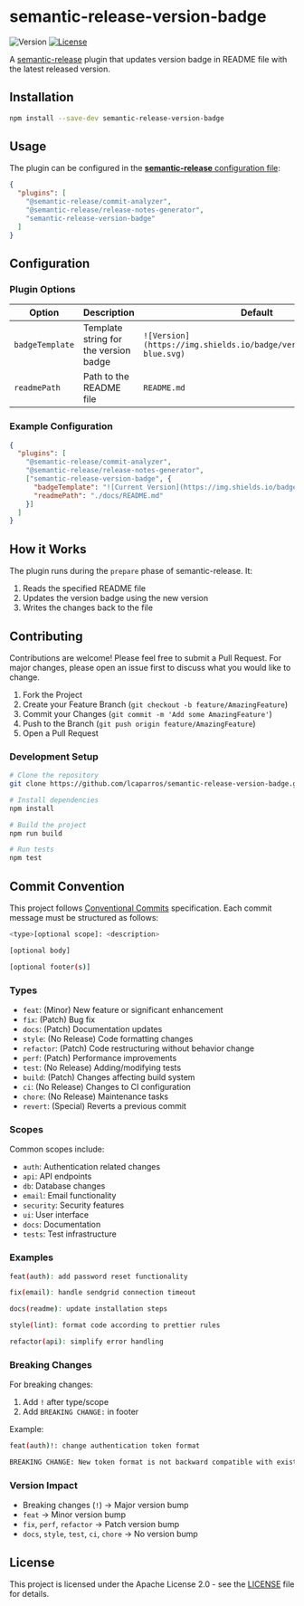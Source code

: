 # semantic-release-version-badge

![Version](https://img.shields.io/badge/version-1.0.6-blue.svg)
[![License](https://img.shields.io/badge/License-Apache%202.0-green.svg)](https://opensource.org/licenses/Apache-2.0)

A [semantic-release](https://github.com/semantic-release/semantic-release) plugin that updates version badge in README file with the latest released version.

## Installation

```bash
npm install --save-dev semantic-release-version-badge
```

## Usage

The plugin can be configured in the [**semantic-release** configuration file](https://github.com/semantic-release/semantic-release/blob/master/docs/usage/configuration.md#configuration):

```json
{
  "plugins": [
    "@semantic-release/commit-analyzer",
    "@semantic-release/release-notes-generator",
    "semantic-release-version-badge"
  ]
}
```

## Configuration

### Plugin Options

| Option         | Description                                                  | Default                                                       |
|---------------|--------------------------------------------------------------|--------------------------------------------------------------|
| `badgeTemplate`| Template string for the version badge                        | `![Version](https://img.shields.io/badge/version-${version}-blue.svg)` |
| `readmePath`   | Path to the README file                                      | `README.md`                                                    |

### Example Configuration

```json
{
  "plugins": [
    "@semantic-release/commit-analyzer",
    "@semantic-release/release-notes-generator",
    ["semantic-release-version-badge", {
      "badgeTemplate": "![Current Version](https://img.shields.io/badge/version-${version}-green.svg)",
      "readmePath": "./docs/README.md"
    }]
  ]
}
```

## How it Works

The plugin runs during the `prepare` phase of semantic-release. It:
1. Reads the specified README file
2. Updates the version badge using the new version
3. Writes the changes back to the file

## Contributing

Contributions are welcome! Please feel free to submit a Pull Request. For major changes, please open an issue first to discuss what you would like to change.

1. Fork the Project
2. Create your Feature Branch (`git checkout -b feature/AmazingFeature`)
3. Commit your Changes (`git commit -m 'Add some AmazingFeature'`)
4. Push to the Branch (`git push origin feature/AmazingFeature`)
5. Open a Pull Request

### Development Setup

```bash
# Clone the repository
git clone https://github.com/lcaparros/semantic-release-version-badge.git

# Install dependencies
npm install

# Build the project
npm run build

# Run tests
npm test
```

## Commit Convention

This project follows [Conventional Commits](https://www.conventionalcommits.org/) specification. Each commit message must be structured as follows:

```bash
<type>[optional scope]: <description>

[optional body]

[optional footer(s)]
```

### Types
- `feat`: (Minor) New feature or significant enhancement
- `fix`: (Patch) Bug fix
- `docs`: (Patch) Documentation updates
- `style`: (No Release) Code formatting changes
- `refactor`: (Patch) Code restructuring without behavior change
- `perf`: (Patch) Performance improvements
- `test`: (No Release) Adding/modifying tests
- `build`: (Patch) Changes affecting build system
- `ci`: (No Release) Changes to CI configuration
- `chore`: (No Release) Maintenance tasks
- `revert`: (Special) Reverts a previous commit

### Scopes
Common scopes include:
- `auth`: Authentication related changes
- `api`: API endpoints
- `db`: Database changes
- `email`: Email functionality
- `security`: Security features
- `ui`: User interface
- `docs`: Documentation
- `tests`: Test infrastructure

### Examples
```bash
feat(auth): add password reset functionality
```
```bash
fix(email): handle sendgrid connection timeout
```
```bash
docs(readme): update installation steps
```
```bash
style(lint): format code according to prettier rules
```
```bash
refactor(api): simplify error handling
```

### Breaking Changes
For breaking changes:
1. Add `!` after type/scope
2. Add `BREAKING CHANGE:` in footer

Example:
```bash
feat(auth)!: change authentication token format

BREAKING CHANGE: New token format is not backward compatible with existing clients
```

### Version Impact
- Breaking changes (`!`) -> Major version bump
- `feat` -> Minor version bump
- `fix`, `perf`, `refactor` -> Patch version bump
- `docs`, `style`, `test`, `ci`, `chore` -> No version bump

## License

This project is licensed under the Apache License 2.0 - see the [LICENSE](LICENSE) file for details.
